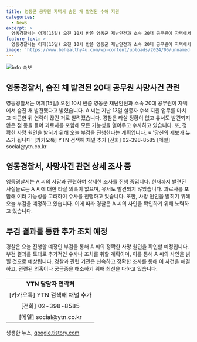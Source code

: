 ```yaml
---
title: 영동군 공무원 자택서 숨진 채 발견된 수해 지원
categories:
  - News
excerpt: >
  영동경찰서는 어제(15일) 오전 10시 반쯤 영동군 재난안전과 소속 20대 공무원이 자택에서 숨진 채 발견됐다고 밝혔습니다. A 씨는 실종자 수색 지원 업무를 마치고 퇴근한 뒤 연락이 끊겼는데, 경찰은 타살 정황이 없고 유서도 발견되지 않은 점 등을 들어 과로사를 포함해 모든 가능성을 열어두고 수사하고 있습니다. 부검을 통해 정확한 사망 원인을 밝히기 위한 계획도 있다.
feature_text: >
  영동경찰서는 어제(15일) 오전 10시 반쯤 영동군 재난안전과 소속 20대 공무원이 자택에서 숨진 채 발견됐다고 밝혔습니다. A 씨는 실종자 수색 지원 업무를 마치고 퇴근한 뒤 연락이 끊겼는데, 경찰은 타살 정황이 없고 유서도 발견되지 않은 점 등을 들어 과로사를 포함해 모든 가능성을 열어두고 수사하고 있습니다. 부검을 통해 정확한 사망 원인을 밝히기 위한 계획도 있다.
image: 'https://www.behealthy4u.com/wp-content/uploads/2024/06/unnamed-file.png'
---
```


<p><img src="https://www.behealthy4u.com/wp-content/uploads/2024/06/unnamed-file.png" alt="info 속보" /></p>

<h2>영동경찰서, 숨진 채 발견된 20대 공무원 사망사건 관련</h2>

<p data-ke-size="size16">영동경찰서는 어제(15일) 오전 10시 반쯤 영동군 재난안전과 소속 20대 공무원이 자택에서 숨진 채 발견됐다고 밝혔습니다. A 씨는 지난 13일 실종자 수색 지원 업무를 마치고 퇴근한 뒤 연락이 끊긴 거로 알려졌습니다. 경찰은 타살 정황이 없고 유서도 발견되지 않은 점 등을 들어 과로사를 포함해 모든 가능성을 열어두고 수사하고 있습니다. 또, 정확한 사망 원인을 밝히기 위해 오늘 부검을 진행한다는 계획입니다. ※ '당신의 제보가 뉴스가 됩니다' [카카오톡] YTN 검색해 채널 추가 [전화] 02-398-8585 [메일] social@ytn.co.kr</p>

<h2 data-ke-size="size26">영동경찰서, 사망사건 관련 상세 조사 중</h2>

<p data-ke-size="size16">영동경찰서는 A 씨의 사망과 관련하여 상세한 조사를 진행 중입니다. 현재까지 발견된 사실들로는 A 씨에 대한 타살 의혹이 없으며, 유서도 발견되지 않았습니다. 과로사를 포함해 여러 가능성을 고려하여 수사를 진행하고 있습니다. 또한, 사망 원인을 밝히기 위해 오늘 부검을 예정하고 있습니다. 이에 따라 경찰은 A 씨의 사인을 확인하기 위해 노력하고 있습니다.</p>

<h2 data-ke-size="size26">부검 결과를 통한 추가 조치 예정</h2>

<p data-ke-size="size16">경찰은 오늘 진행할 예정인 부검을 통해 A 씨의 정확한 사망 원인을 확인할 예정입니다. 부검 결과를 토대로 추가적인 수사나 조치를 취할 계획이며, 이를 통해 A 씨의 사인을 밝힐 것으로 예상됩니다. 경찰과 관련 기관은 신속하고 정확한 조사를 통해 이 사건을 해결하고, 관련된 의혹이나 궁금증을 해소하기 위해 최선을 다하고 있습니다.</p>

<table>
  <tr>
    <td style="text-align: center; height: 17px;"><b>YTN 담당자 연락처</b></td>
  </tr>
  <tr>
    <td style="text-align: center; height: 17px;">[카카오톡] YTN 검색해 채널 추가</td>
  </tr>
  <tr>
    <td style="text-align: center; height: 17px;">[전화] 02-398-8585</td>
  </tr>
  <tr>
    <td style="text-align: center; height: 17px;">[메일] social@ytn.co.kr</td>
  </tr>
</table>
생생한 뉴스, <a href="https://qoogle.tistory.com" rel="dofollow">qoogle.tistory.com</a>


